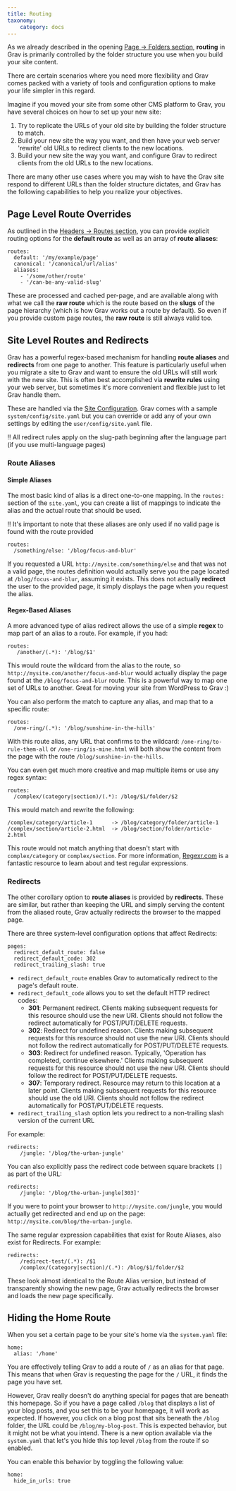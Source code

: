 ```yaml
---
title: Routing
taxonomy:
    category: docs
---
```


As we already described in the opening [Page -> Folders section](../content-pages#folders), **routing** in Grav is primarily controlled by the folder structure you use when you build your site content.

There are certain scenarios where you need more flexibility and Grav comes packed with a variety of tools and configuration options to make your life simpler in this regard.

Imagine if you moved your site from some other CMS platform to Grav, you have several choices on how to set up your new site:

1. Try to replicate the URLs of your old site by building the folder structure to match.
2. Build your new site the way you want, and then have your web server 'rewrite' old URLs to redirect clients to the new locations.
3. Build your new site the way you want, and configure Grav to redirect clients from the old URLs to the new locations.

There are many other use cases where you may wish to have the Grav site respond to different URLs than the folder structure dictates, and Grav has the following capabilities to help you realize your objectives.

## Page Level Route Overrides

As outlined in the [Headers -> Routes section](../headers#routes), you can provide explicit routing options for the **default route** as well as an array of **route aliases**:

```
routes:
  default: '/my/example/page'
  canonical: '/canonical/url/alias'
  aliases:
    - '/some/other/route'
    - '/can-be-any-valid-slug'
```

These are processed and cached per-page, and are available along with what we call the **raw route** which is the route based on the **slugs** of the page hierarchy (which is how Grav works out a route by default).  So even if you provide custom page routes, the **raw route** is still always valid too.

## Site Level Routes and Redirects

Grav has a powerful regex-based mechanism for handling **route aliases** and **redirects** from one page to another. This feature is particularly useful when you migrate a site to Grav and want to ensure the old URLs will still work with the new site. This is often best accomplished via **rewrite rules** using your web server, but sometimes it's more convenient and flexible just to let Grav handle them.

These are handled via the [Site Configuration](../../basics/grav-configuration#site-configuration). Grav comes with a sample `system/config/site.yaml` but you can override or add any of your own settings by editing the `user/config/site.yaml` file.

!! All redirect rules apply on the slug-path beginning after the language part (if you use multi-language pages)


### Route Aliases

#### Simple Aliases

The most basic kind of alias is a direct one-to-one mapping. In the `routes:` section of the `site.yaml`, you can create a list of mappings to indicate the alias and the actual route that should be used.

!! It's important to note that these aliases are only used if no valid page is found with the route provided

```
routes:
  /something/else: '/blog/focus-and-blur'
```

If you requested a URL `http://mysite.com/something/else` and that was not a valid page, the routes definition would actually serve you the page located at `/blog/focus-and-blur`, assuming it exists. This does not actually **redirect** the user to the provided page, it simply displays the page when you request the alias.

#### Regex-Based Aliases

A more advanced type of alias redirect allows the use of a simple **regex** to map part of an alias to a route.  For example, if you had:

```
routes:
   /another/(.*): '/blog/$1'
```

This would route the wildcard from the alias to the route, so `http://mysite.com/another/focus-and-blur` would actually display the page found at the `/blog/focus-and-blur` route. This is a powerful way to map one set of URLs to another. Great for moving your site from WordPress to Grav :)

You can also perform the match to capture any alias, and map that to a specific route:

```
routes:
  /one-ring/(.*): '/blog/sunshine-in-the-hills'
```

With this route alias, any URL that confirms to the wildcard: `/one-ring/to-rule-them-all` or `/one-ring/is-mine.html` will both show the content from the page with the route `/blog/sunshine-in-the-hills`.

You can even get much more creative and map multiple items or use any regex syntax:

```
routes:
  /complex/(category|section)/(.*): /blog/$1/folder/$2
```

This would match and rewrite the following:

```
/complex/category/article-1      -> /blog/category/folder/article-1
/complex/section/article-2.html  -> /blog/section/folder/article-2.html
```

This route would not match anything that doesn't start with `complex/category` or `complex/section`.  For more information, [Regexr.com](http://regexr.com/) is a fantastic resource to learn about and test regular expressions.

### Redirects

The other corollary option to **route aliases** is provided by **redirects**. These are similar, but rather than keeping the URL and simply serving the content from the aliased route, Grav actually redirects the browser to the mapped page.

There are three system-level configuration options that affect Redirects:

```
pages:
  redirect_default_route: false
  redirect_default_code: 302
  redirect_trailing_slash: true
```

* `redirect_default_route` enables Grav to automatically redirect to the page's default route.
* `redirect_default_code` allows you to set the default HTTP redirect codes:
    * **301**: Permanent redirect. Clients making subsequent requests for this resource should use the new URI. Clients should not follow the redirect automatically for POST/PUT/DELETE requests.
    * **302**: Redirect for undefined reason. Clients making subsequent requests for this resource should not use the new URI. Clients should not follow the redirect automatically for POST/PUT/DELETE requests.
    * **303**: Redirect for undefined reason. Typically, 'Operation has completed, continue elsewhere.' Clients making subsequent requests for this resource should not use the new URI. Clients should follow the redirect for POST/PUT/DELETE requests.
    * **307**: Temporary redirect. Resource may return to this location at a later point. Clients making subsequent requests for this resource should use the old URI. Clients should not follow the redirect automatically for POST/PUT/DELETE requests.
* `redirect_trailing_slash` option lets you redirect to a non-trailing slash version of the current URL

For example:

```
redirects:
    /jungle: '/blog/the-urban-jungle'
```

You can also explicitly pass the redirect code between square brackets `[]` as part of the URL:

```
redirects:
    /jungle: '/blog/the-urban-jungle[303]'
```

If you were to point your browser to `http://mysite.com/jungle`, you would actually get redirected and end up on the page: `http://mysite.com/blog/the-urban-jungle`.

The same regular expression capabilities that exist for Route Aliases, also exist for Redirects.  For example:

```
redirects:
    /redirect-test/(.*): /$1
    /complex/(category|section)/(.*): /blog/$1/folder/$2
```

These look almost identical to the Route Alias version, but instead of transparently showing the new page, Grav actually redirects the browser and loads the new page specifically.

## Hiding the Home Route

When you set a certain page to be your site's home via the `system.yaml` file:

```
home:
  alias: '/home'
```

You are effectively telling Grav to add a route of `/` as an alias for that page.  This means that when Grav is requesting the page for the `/` URL, it finds the page you have set.

However, Grav really doesn't do anything special for pages that are beneath this homepage.  So if you have a page called `/blog` that displays a list of your blog posts, and you set this to be your homepage, it will work as expected.  If however, you click on a blog post that sits beneath the `/blog` folder, the URL could be `/blog/my-blog-post`.  This is expected behavior, but it might not be what you intend.  There is a new option available via the `system.yaml` that let's you hide this top level `/blog` from the route if so enabled.

You can enable this behavior by toggling the following value:

```
home:
  hide_in_urls: true
```
